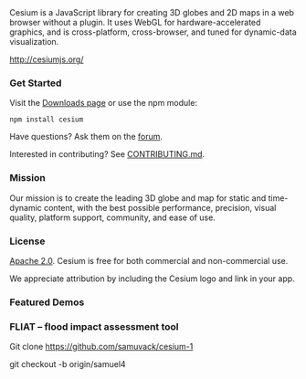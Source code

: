  

Cesium is a JavaScript library for creating 3D globes and 2D maps in a web
browser without a plugin. It uses WebGL for hardware-accelerated graphics, and
is cross-platform, cross-browser, and tuned for dynamic-data visualization.

http://cesiumjs.org/

### Get Started

Visit the [Downloads page](http://cesiumjs.org/downloads.html) or use the npm
module:

~~~~~~~~~~~~~~~~~~~~~~~~~~~~~~~~~~~~~~~~~~~~~~~~~~~~~~~~~~~~~~~~~~~~~~~~~~~~~~~~
npm install cesium
~~~~~~~~~~~~~~~~~~~~~~~~~~~~~~~~~~~~~~~~~~~~~~~~~~~~~~~~~~~~~~~~~~~~~~~~~~~~~~~~

Have questions? Ask them on the [forum](http://cesiumjs.org/forum.html).

Interested in contributing? See [CONTRIBUTING.md](CONTRIBUTING.md).

### Mission

Our mission is to create the leading 3D globe and map for static and
time-dynamic content, with the best possible performance, precision, visual
quality, platform support, community, and ease of use.

### License

[Apache 2.0](http://www.apache.org/licenses/LICENSE-2.0.html). Cesium is free
for both commercial and non-commercial use.

We appreciate attribution by including the Cesium logo and link in your app.

### Featured Demos

### FLIAT – flood impact assessment tool

Git clone <https://github.com/samuvack/cesium-1>

git checkout -b origin/samuel4
